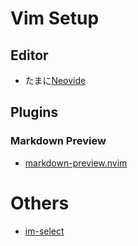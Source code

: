 # Vim Setup
## Editor
- たまに[Neovide](https://github.com/neovide/neovide)

## Plugins

### Markdown Preview
- [markdown-preview.nvim](https://github.com/iamcco/markdown-preview.nvim)

# Others
- [im-select](https://github.com/daipeihust/im-select)
